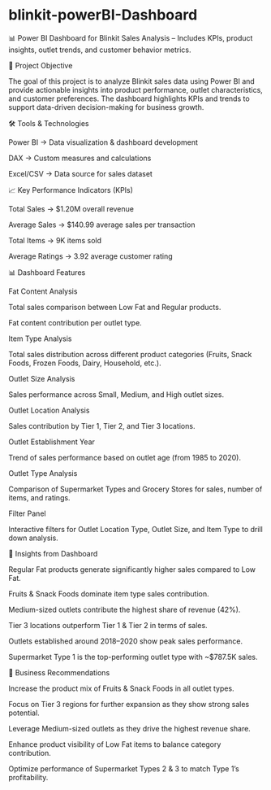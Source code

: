 # blinkit-powerBI-Dashboard
📊 Power BI Dashboard for Blinkit Sales Analysis – Includes KPIs, product insights, outlet trends, and customer behavior metrics.

📌 Project Objective

The goal of this project is to analyze Blinkit sales data using Power BI and provide actionable insights into product performance, outlet characteristics, and customer preferences. The dashboard highlights KPIs and trends to support data-driven decision-making for business growth.

🛠 Tools & Technologies

Power BI → Data visualization & dashboard development

DAX → Custom measures and calculations

Excel/CSV → Data source for sales dataset


📈 Key Performance Indicators (KPIs)

Total Sales → $1.20M overall revenue

Average Sales → $140.99 average sales per transaction

Total Items → 9K items sold

Average Ratings → 3.92 average customer rating

📊 Dashboard Features

Fat Content Analysis

Total sales comparison between Low Fat and Regular products.

Fat content contribution per outlet type.

Item Type Analysis

Total sales distribution across different product categories (Fruits, Snack Foods, Frozen Foods, Dairy, Household, etc.).

Outlet Size Analysis

Sales performance across Small, Medium, and High outlet sizes.

Outlet Location Analysis

Sales contribution by Tier 1, Tier 2, and Tier 3 locations.

Outlet Establishment Year

Trend of sales performance based on outlet age (from 1985 to 2020).

Outlet Type Analysis

Comparison of Supermarket Types and Grocery Stores for sales, number of items, and ratings.

Filter Panel

Interactive filters for Outlet Location Type, Outlet Size, and Item Type to drill down analysis.

🔎 Insights from Dashboard

Regular Fat products generate significantly higher sales compared to Low Fat.

Fruits & Snack Foods dominate item type sales contribution.

Medium-sized outlets contribute the highest share of revenue (42%).

Tier 3 locations outperform Tier 1 & Tier 2 in terms of sales.

Outlets established around 2018–2020 show peak sales performance.

Supermarket Type 1 is the top-performing outlet type with ~$787.5K sales.

🚀 Business Recommendations

Increase the product mix of Fruits & Snack Foods in all outlet types.

Focus on Tier 3 regions for further expansion as they show strong sales potential.

Leverage Medium-sized outlets as they drive the highest revenue share.

Enhance product visibility of Low Fat items to balance category contribution.

Optimize performance of Supermarket Types 2 & 3 to match Type 1’s profitability.
